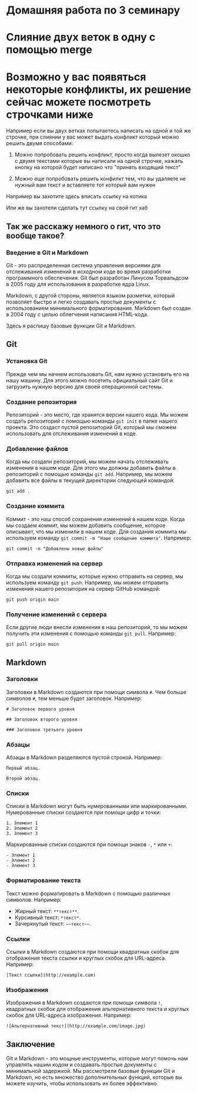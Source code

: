 # Домашняя работа по 3 семинару

# Слияние двух веток в одну с помощью merge

# Возможно у вас появяться некоторые конфликты, их решение сейчас можете посмотреть строчками ниже

Например если вы двух ветках попытаетесь написать на одной и той же строчке, при слиянии у вас может выдать конфликт который можно решить двумя способами: 

1. Можно попробовать решить конфликт, просто когда вылезет окошко с двумя текстами которые вы написали на одной строчке, нажать кнопку на которой будет написано что "принять входящий текст"

2. Можно еще попробовать решить конфилкт тем, что вы удаляете не нужный вам текст и вставляете тот который вам нужен


Например вы захотите здесь вписать ссылку на котика

Или же вы захотели сделать тут ссылку на свой гит хаб

## Так же расскажу немного о гит, что  это вообще такое?

### Введение в Git и Markdown

Git - это распределенная система управления версиями для отслеживания изменений в исходном коде во время разработки программного обеспечения. Git был разработан Линусом Торвальдсом в 2005 году для использования в разработке ядра Linux.

Markdown, с другой стороны, является языком разметки, который позволяет быстро и легко создавать простые документы с использованием минимального форматирования. Markdown был создан в 2004 году с целью облегчения написания HTML-кода.

Здесь я распишу  базовые функции Git и Markdown.

## Git

### Установка Git

Прежде чем мы начнем использовать Git, нам нужно установить его на нашу машину. Для этого можно посетить официальный сайт Git и загрузить нужную версию для своей операционной системы.

### Создание репозитория

Репозиторий - это место, где хранятся версии нашего кода. Мы можем создать репозиторий с помощью команды `git init` в папке нашего проекта. Это создаст пустой репозиторий Git, который мы сможем использовать для отслеживания изменений в коде.

### Добавление файлов

Когда мы создали репозиторий, мы можем начать отслеживать изменения в нашем коде. Для этого мы должны добавить файлы в репозиторий с помощью команды `git add`. Например, мы можем добавить все файлы в текущей директории следующей командой:

```
git add .
```

### Создание коммита

Коммит - это наш способ сохранения изменений в нашем коде. Когда мы создаем коммит, мы можем добавить сообщение, которое описывает, что мы изменили в нашем коде. Для создания коммита мы используем команду `git commit -m "Наше сообщение коммита"`. Например:

```
git commit -m "Добавлены новые файлы"
```

### Отправка изменений на сервер

Когда мы создали коммиты, которые нужно отправить на сервер, мы используем команду `git push`. Например, мы можем отправить изменения нашего репозитория на сервер GitHub командой:

```
git push origin main
```

### Получение изменений с сервера

Если другие люди внесли изменения в наш репозиторий, то мы можем получить эти изменения с помощью команды `git pull`. Например:

```
git pull origin main
```

## Markdown

### Заголовки

Заголовки в Markdown создаются при помощи символа `#`. Чем больше символов `#`, тем меньше будет заголовок. Например:

```
# Заголовок первого уровня

## Заголовок второго уровня

### Заголовок третьего уровня
```

### Абзацы

Абзацы в Markdown разделяются пустой строкой. Например:

```
Первый абзац.

Второй абзац.
```

### Списки

Списки в Markdown могут быть нумерованными или маркированными. Нумерованные списки создаются при помощи цифр и точки:

```
1. Элемент 1
2. Элемент 2
3. Элемент 3
```

Маркированные списки создаются при помощи знаков `-`, `*` или `+`:

```
- Элемент 1
- Элемент 2
- Элемент 3
```

### Форматирование текста

Текст можно форматировать в Markdown с помощью различных символов. Например:

- Жирный текст: `**текст**`.
- Курсивный текст: `*текст*`.
- Зачеркнутый текст: `~~текст~~`.

### Ссылки

Ссылки в Markdown создаются при помощи квадратных скобок для отображения текста ссылки и круглых скобок для URL-адреса. Например:

```
[Текст ссылки](http://example.com)
```

### Изображения

Изображения в Markdown создаются при помощи символа `!`, квадратных скобок для отображения альтернативного текста и круглых скобок для URL-адреса изображения. Например:

```
![Альтернативный текст](http://example.com/image.jpg)
```

## Заключение

Git и Markdown - это мощные инструменты, которые могут помочь нам управлять нашим кодом и создавать простые документы с минимальной задержкой. Мы рассмотрели базовые функции Git и Markdown, но есть множество дополнительных функций, которые вы можете изучить, чтобы использовать их более эффективно.